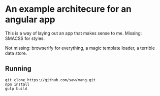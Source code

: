 # An example architecure for an angular app

This is a way of laying out an app that makes sense to me. Missing: SMACSS for styles.

Not missing: browserify for everything, a magic template loader, a terrible data store.

## Running

```
git clone https://github.com/saw/mang.git
npm install
gulp build
